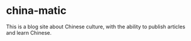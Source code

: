 # china-matic
This is a blog site about Chinese culture, with the ability to publish articles and learn Chinese.
